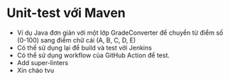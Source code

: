# Unit-test với Maven
- Ví dụ Java đơn giản với một lớp GradeConverter để chuyển từ điểm số (0-100) sang điểm chữ cái (A, B, C, D, E)
- Có thể sử dụng lại để build và test với Jenkins
- Có thể sử dụng workflow của GitHub Action để test.
- Add super-linters
- Xin chào tvu
